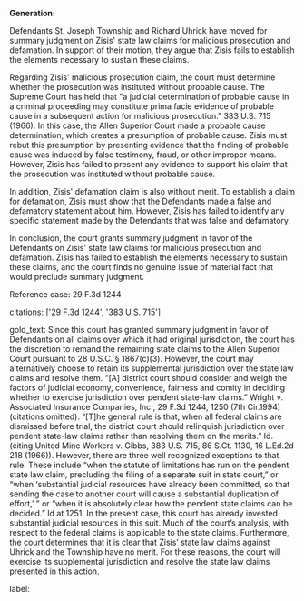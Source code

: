 **Generation:**



Defendants St. Joseph Township and Richard Uhrick have moved for summary judgment on Zisis' state law claims for malicious prosecution and defamation. In support of their motion, they argue that Zisis fails to establish the elements necessary to sustain these claims.

Regarding Zisis' malicious prosecution claim, the court must determine whether the prosecution was instituted without probable cause. The Supreme Court has held that "a judicial determination of probable cause in a criminal proceeding may constitute prima facie evidence of probable cause in a subsequent action for malicious prosecution." 383 U.S. 715 (1966). In this case, the Allen Superior Court made a probable cause determination, which creates a presumption of probable cause. Zisis must rebut this presumption by presenting evidence that the finding of probable cause was induced by false testimony, fraud, or other improper means. However, Zisis has failed to present any evidence to support his claim that the prosecution was instituted without probable cause.

In addition, Zisis' defamation claim is also without merit. To establish a claim for defamation, Zisis must show that the Defendants made a false and defamatory statement about him. However, Zisis has failed to identify any specific statement made by the Defendants that was false and defamatory.

In conclusion, the court grants summary judgment in favor of the Defendants on Zisis' state law claims for malicious prosecution and defamation. Zisis has failed to establish the elements necessary to sustain these claims, and the court finds no genuine issue of material fact that would preclude summary judgment.

Reference case: 29 F.3d 1244 

citations: ['29 F.3d 1244', '383 U.S. 715']

gold_text: Since this court has granted summary judgment in favor of Defendants on all claims over which it had original jurisdiction, the court has the discretion to remand the remaining state claims to the Allen Superior Court pursuant to 28 U.S.C. § 1867(c)(3). However, the court may alternatively choose to retain its supplemental jurisdiction over the state law claims and resolve them. “[A] district court should consider and weigh the factors of judicial economy, convenience, fairness and comity in deciding whether to exercise jurisdiction over pendent state-law claims.” Wright v. Associated Insurance Companies, Inc., 29 F.3d 1244, 1250 (7th Cir.1994) (citations omitted). “[T]he general rule is that, when all federal claims are dismissed before trial, the district court should relinquish jurisdiction over pendent state-law claims rather than resolving them on the merits.” Id. (citing United Mine Workers v. Gibbs, 383 U.S. 715, 86 S.Ct. 1130, 16 L.Ed.2d 218 (1966)). However, there are three well recognized exceptions to that rule. These include “when the statute of limitations has run on the pendent state law claim, precluding the filing of a separate suit in state court,” or “when ‘substantial judicial resources have already been committed, so that sending the case to another court will cause a substantial duplication of effort,’ ” or “when it is absolutely clear how the pendent state claims can be decided.” Id at 1251. In the present case, this court has already invested substantial judicial resources in this suit. Much of the court’s analysis, with respect to the federal claims is applicable to the state claims. Furthermore, the court determines that it is clear that Zisis’ state law claims against Uhrick and the Township have no merit. For these reasons, the court will exercise its supplemental jurisdiction and resolve the state law claims presented in this action.

label: 